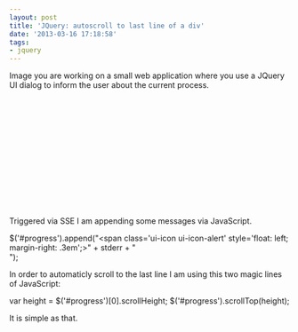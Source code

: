 ```yaml
---
layout: post
title: 'JQuery: autoscroll to last line of a div'
date: '2013-03-16 17:18:58'
tags:
- jquery
---
```



Image you are working on a small web application where you use a JQuery UI dialog
 to inform the user about the current process.

 <ul id="progress" style="width: 300px; height: 200px; overflow: auto"> </ul>

Triggered via SSE I am appending some messages via JavaScript.

 $('#progress').append("<span class='ui-icon ui-icon-alert' style='float: left; margin-right: .3em';></span>" + stderr + "<br>");

In order to automaticly scroll to the last line I am using this two magic lines of JavaScript:

 var height = $('#progress')[0].scrollHeight; $('#progress').scrollTop(height);

It is simple as that.
